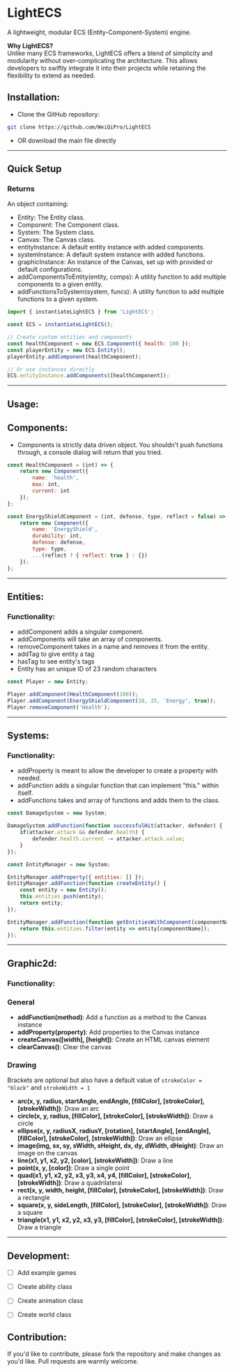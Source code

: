 # LightECS

A lightweight, modular ECS (Entity-Component-System) engine.

**Why LightECS?**  
Unlike many ECS frameworks, LightECS offers a blend of simplicity and modularity without over-complicating the architecture. This allows developers to swiftly integrate it into their projects while retaining the flexibility to extend as needed.

## Installation:

- Clone the GitHub repository:
```bash
git clone https://github.com/WeiQiPro/LightECS
```
- OR download the main file directly
---

## Quick Setup
### Returns
  An object containing:

  - Entity: The Entity class.
  - Component: The Component class.
  - System: The System class.
  - Canvas: The Canvas class.
  - entityInstance: A default entity instance with added components.
  - systemInstance: A default system instance with added functions.
  - graphicInstance: An instance of the Canvas, set up with provided or default configurations.
  - addComponentsToEntity(entity, comps): A utility function to add multiple components to a given entity.
  - addFunctionsToSystem(system, funcs): A utility function to add multiple functions to a given system.

```js
import { instantiateLightECS } from 'LightECS';

const ECS = instantiateLightECS();

// Create custom entities and components
const healthComponent = new ECS.Component({ health: 100 });
const playerEntity = new ECS.Entity();
playerEntity.addComponent(healthComponent);

// Or use instances directly
ECS.entityInstance.addComponents([healthComponent]);
```
---


## Usage:

## Components:
- Components is strictly data driven object. You shouldn't push functions through, a console dialog will return that you tried.

```js
const HealthComponent = (int) => {
    return new Component({
        name: 'health',
        max: int,
        current: int
    });
};

const EnergyShieldComponent = (int, defense, type, reflect = false) => {
    return new Component({
        name: 'EnergyShield',
        durability: int,
        defense: defense,
        type: type,
        ...(reflect ? { reflect: true } : {})
    });
};
```
---

## Entities:
### Functionality:
  - addComponent adds a singular component.
  - addComponents will take an array of components.
  - removeComponent takes in a name and removes it from the entity.
  - addTag to give entity a tag
  - hasTag to see entity's tags
  - Entity has an unique ID of 23 random characters

```js
const Player = new Entity;

Player.addComponent(HealthComponent(100));
Player.addComponent(EnergyShieldComponent(10, 25, 'Energy', true));
Player.removeComponent('Health');
```
---

## Systems:
### Functionality:
  - addProperty is meant to allow the developer to create a property with needed.
  - addFunction adds a singular function that can implement "this." within itself.
  - addFunctions takes and array of functions and adds them to the class.


```js
const DamageSystem = new System;

DamageSystem.addFunction(function successfulHit(attacker, defender) {
    if(attacker.attack && defender.health) {
        defender.health.current -= attacker.attack.value; 
    }
});

const EntityManager = new System;

EntityManager.addProperty({ entities: [] });
EntityManager.addFunction(function createEntity() {
    const entity = new Entity();
    this.entities.push(entity);
    return entity;
});

EntityManager.addFunction(function getEntitiesWithComponent(componentName) {
    return this.entities.filter(entity => entity[componentName]);
});
```
---
## Graphic2d:
### Functionality:
### General

- **addFunction(method)**: Add a function as a method to the Canvas instance
- **addProperty(property)**: Add properties to the Canvas instance
- **createCanvas([width], [height])**: Create an HTML canvas element
- **clearCanvas()**: Clear the canvas

### Drawing
Brackets are optional but also have a default value of `strokeColor = "black"` and `strokeWidth = 1`
- **arc(x, y, radius, startAngle, endAngle, [fillColor], [strokeColor], [strokeWidth])**: Draw an arc
- **circle(x, y, radius, [fillColor], [strokeColor], [strokeWidth])**: Draw a circle
- **ellipse(x, y, radiusX, radiusY, [rotation], [startAngle], [endAngle], [fillColor], [strokeColor], [strokeWidth])**: Draw an ellipse
- **image(img, sx, sy, sWidth, sHeight, dx, dy, dWidth, dHeight)**: Draw an image on the canvas
- **line(x1, y1, x2, y2, [color], [strokeWidth])**: Draw a line
- **point(x, y, [color])**: Draw a single point
- **quad(x1, y1, x2, y2, x3, y3, x4, y4, [fillColor], [strokeColor], [strokeWidth])**: Draw a quadrilateral
- **rect(x, y, width, height, [fillColor], [strokeColor], [strokeWidth])**: Draw a rectangle
- **square(x, y, sideLength, [fillColor], [strokeColor], [strokeWidth])**: Draw a square
- **triangle(x1, y1, x2, y2, x3, y3, [fillColor], [strokeColor], [strokeWidth])**: Draw a triangle

---

## Development:
- [ ] Add example games
- [ ] Create ability class
- [ ] Create animation class
- [ ] Create world class


## Contribution:
If you'd like to contribute, please fork the repository and make changes as you'd like. Pull requests are warmly welcome.
